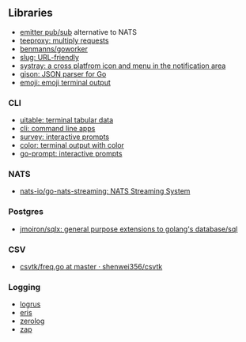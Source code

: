 
## Libraries

* [emitter pub/sub](https://github.com/emitter-io/emitter) alternative to NATS
* [teeproxy: multiply requests](https://github.com/chrislusf/teeproxy)
* [benmanns/goworker](https://github.com/benmanns/goworker)
* [slug: URL-friendly](https://github.com/gosimple/slug)
* [systray: a cross platfrom icon and menu in the notification area](https://github.com/getlantern/systray)
* [gjson: JSON parser for Go](https://github.com/tidwall/gjson)
* [emoji: emoji terminal output](https://github.com/kyokomi/emoji)

### CLI
* [uitable: terminal tabular data](https://github.com/gosuri/uitable)
* [cli: command line apps](https://github.com/urfave/cli)
* [survey: interactive prompts](https://github.com/AlecAivazis/survey)
* [color: terminal output with color](https://github.com/fatih/color)
* [go-prompt: interactive prompts](https://github.com/c-bata/go-prompt)


### NATS

* [nats-io/go-nats-streaming: NATS Streaming System](https://github.com/nats-io/go-nats-streaming)

### Postgres
* [jmoiron/sqlx: general purpose extensions to golang's database/sql](https://github.com/jmoiron/sqlx)


### CSV
* [csvtk/freq.go at master · shenwei356/csvtk](https://github.com/shenwei356/csvtk/blob/master/csvtk/cmd/freq.go)


### Logging
* [logrus](https://github.com/Sirupsen/logrus)
* [eris](https://github.com/rotisserie/eris)
* [zerolog](https://github.com/rs/zerolog)
* [zap](https://github.com/uber-go/zap)


<!--stackedit_data:
eyJoaXN0b3J5IjpbMjI2MDQxNTc0LC0xMTgzMTk1NjNdfQ==
-->